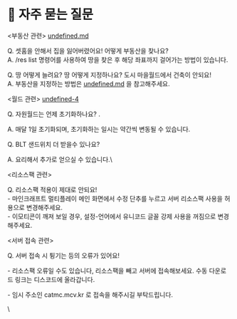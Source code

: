 # 🤔 자주 묻는 질문

<부동산 관련> [undefined.md](../undefined-1/undefined.md "mention")

Q. 셋홈을 안해서 집을 잃어버렸어요! 어떻게 부동산을 찾나요?\
A. /res list 명령어를 사용하여 땅을 찾은 후 해당 좌표까지 걸어가는 방법이 있습니다.

Q. 땅 어떻게 늘려요? 땅 어떻게 지정하나요? 도시 마을월드에서 건축이 안되요!\
A. 부동산을 지정하는 방법은 [undefined.md](../undefined-1/undefined.md "mention") 을 참고해주세요.



<월드 관련> [undefined-4](../undefined-4/ "mention")&#x20;

Q. 자원월드는 언제 초기화하나요? .

A. 매달 1일 초기화되며, 초기화하는 일시는 약간씩 변동될 수 있습니다.



Q. BLT 샌드위치 더 받을수 있나요?

A. 요리해서 추가로 얻으실 수 있습니다.\




<리소스팩 관련>

Q. 리소스팩 적용이 제대로 안되요!\
\- 마인크래프트 멀티플레이 메인 화면에서 수정 단추를 누르고 서버 리소스팩 사용을 허용으로 변경해주세요.\
\-  이모티콘이 깨져 보일 경우, 설정-언어에서 유니코드 글꼴 강제 사용을 꺼짐으로 변경해주세요.



<서버 접속 관련>

Q. 서버 접속 시 튕기는 등의 오류가 있어요!

\- 리소스팩 오류일 수도 있습니다, 리소스팩을 빼고 서버에 접속해보세요. 수동 다운로드 링크는 디스코드에 올라갑니다.

\- 임시 주소인 catmc.mcv.kr 로 접속을 해주시길 부탁드립니다.

\
